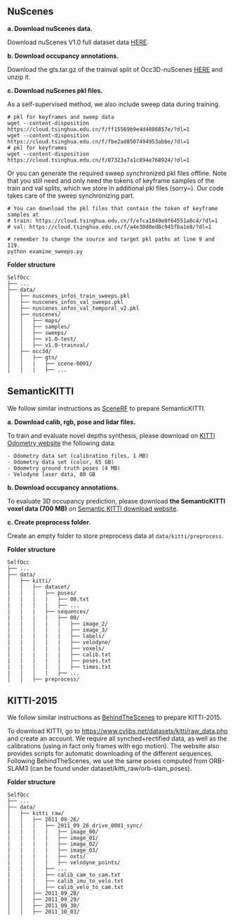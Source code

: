 <!-- template from bevformer -->

## NuScenes

**a. Download nuScenes data.**

Download nuScenes V1.0 full dataset data [HERE](https://www.nuscenes.org/download).

**b. Download occupancy annotations.**

Download the gts.tar.gz of the trainval split of Occ3D-nuScenes [HERE](https://github.com/CVPR2023-3D-Occupancy-Prediction/CVPR2023-3D-Occupancy-Prediction/tree/main#download) and unzip it.


**c. Download nuScenes pkl files.**

As a self-supervised method, we also include sweep data during training.
```shell
# pkl for keyframes and sweep data
wget --content-disposition https://cloud.tsinghua.edu.cn/f/ff15569b9e4d4086857e/?dl=1
wget --content-disposition https://cloud.tsinghua.edu.cn/f/fbe2ad8507494953abbe/?dl=1
# pkl for keyframes
wget --content-disposition https://cloud.tsinghua.edu.cn/f/07323a7a1c894e768924/?dl=1
```

Or you can generate the required sweep synchronized pkl files offline.
Note that you still need and only need the tokens of keyframe samples of the train and val splits, which we store in additional pkl files (sorry~).
Our code takes care of the sweep synchronizing part.
```shell
# You can download the pkl files that contain the token of keyframe samples at
# train: https://cloud.tsinghua.edu.cn/f/efca1849e0f64551a0c4/?dl=1
# val: https://cloud.tsinghua.edu.cn/f/a4e30d0ed8c945fba1e8/?dl=1

# remember to change the source and target pkl paths at line 9 and 119.
python examine_sweeps.py
```

**Folder structure**
```
SelfOcc
├── ...
├── data/
│   ├── nuscenes_infos_train_sweeps.pkl
│   ├── nuscenes_infos_val_sweeps.pkl
│   ├── nuscenes_infos_val_temporal_v2.pkl
│   ├── nuscenes/
│   │   ├── maps/
│   │   ├── samples/
│   │   ├── sweeps/
│   │   ├── v1.0-test/
|   |   ├── v1.0-trainval/
│   ├── occ3d/
│   │   ├── gts/
│   │   |   ├── scene-0001/
│   │   |   ├── ...
```

## SemanticKITTI

We follow similar instructions as [SceneRF](https://github.com/astra-vision/SceneRF) to prepare SemanticKITTI.

**a. Download calib, rgb, pose and lidar files.**

To train and evaluate novel depths synthesis, please download on [KITTI Odometry website](http://www.cvlibs.net/datasets/kitti/eval_odometry.php) the following data:

    - Odometry data set (calibration files, 1 MB)
    - Odometry data set (color, 65 GB)
    - Odometry ground truth poses (4 MB)
    - Velodyne laser data, 80 GB

**b. Download occupancy annotations.**

To evaluate 3D occupancy prediction, please download **the SemanticKITTI voxel data (700 MB)** on [Semantic KITTI download website](http://www.semantic-kitti.org/dataset.html).

**c. Create preprocess folder.**

Create an empty folder to store preprocess data at `data/kitti/preprocess`.

**Folder structure**
```
SelfOcc
├── ...
├── data/
│   ├── kitti/
│   │   ├── dataset/
|   |   |   ├── poses/
|   |   |   |   ├── 00.txt
|   |   |   |   ├── ...
|   |   |   ├── sequences/
|   |   |   |   ├── 00/
|   |   |   |   |   ├── image_2/
|   |   |   |   |   ├── image_3/
|   |   |   |   |   ├── labels/
|   |   |   |   |   ├── velodyne/
|   |   |   |   |   ├── voxels/
|   |   |   |   |   ├── calib.txt
|   |   |   |   |   ├── poses.txt
|   |   |   |   |   ├── times.txt
|   |   |   |   ├── ...
│   │   ├── preprocess/
```

## KITTI-2015

We follow similar instructions as [BehindTheScenes](https://github.com/Brummi/BehindTheScenes) to prepare KITTI-2015.

To download KITTI, go to https://www.cvlibs.net/datasets/kitti/raw_data.php and create an account. We require all synched+rectified data, as well as the calibrations (using in fact only frames with ego motion). The website also provides scripts for automatic downloading of the different sequences. Following BehindTheScenes, we use the same poses computed from ORB-SLAM3 (can be found under dataset/kitti_raw/orb-slam_poses).

**Folder structure**
```
SelfOcc
├── ...
├── data/
│   ├── kitti_raw/
│   │   ├── 2011_09_26/
|   |   |   ├── 2011_09_26_drive_0001_sync/
|   |   |   |   ├── image_00/
|   |   |   |   ├── image_01/
|   |   |   |   ├── image_02/
|   |   |   |   ├── image_03/
|   |   |   |   ├── oxts/
|   |   |   |   ├── velodyne_points/
|   |   |   ├── ...
|   |   |   ├── calib_cam_to_cam.txt
|   |   |   ├── calib_imu_to_velo.txt
|   |   |   ├── calib_velo_to_cam.txt
│   │   ├── 2011_09_28/
│   │   ├── 2011_09_29/
│   │   ├── 2011_09_30/
│   │   ├── 2011_10_03/
```
